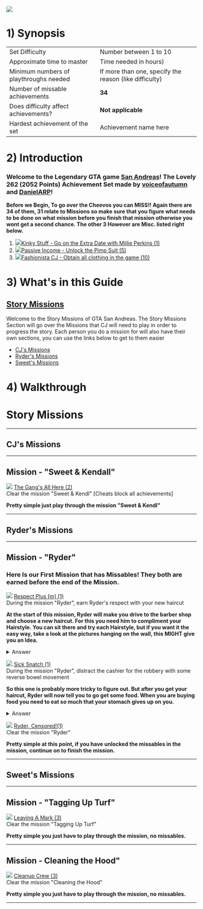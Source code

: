 ![](https://media.retroachievements.org/Images/056407.png)

# 1) Synopsis

|   |   |
|:--|:--|
|Set Difficulty|Number between 1 to 10|
|Approximate time to master|Time needed in hours)|
|Minimum numbers of playthroughs needed|If more than one, specify the reason (like difficulty)|
|Number of missable achievements|**34**|
|Does difficulty affect achievements?|**Not applicable**|
|Hardest achievement of the set|Achievement name here|

# 2) Introduction

### Welcome to the Legendary GTA game [San Andreas](https://retroachievements.org/game/2772?v=1)! The Lovely 262 (2052 Points) Achievement Set made by [voiceofautumn](https://retroachievements.org/user/voiceofautumn) and [DanielARP](https://retroachievements.org/user/DanielARP)!

**Before we Begin, To go over the Cheevos you can MISS!! Again there are 34 of them, 31 relate to Missions so make sure that you figure what needs to be done on what mission before you finish that mission otherwise you wont get a second chance. The other 3 However are Misc. listed right below.**
1. ![](https://media.retroachievements.org/Badge/317448.png)[Kinky Stuff - Go on the Extra Date with Millie Perkins (1)](https://retroachievements.org/achievement/282284)
2. ![](https://media.retroachievements.org/Badge/317442.png)[Passive Income - Unlock the Pimp Suit (5)](https://retroachievements.org/achievement/273771)
3. ![](https://media.retroachievements.org/Badge/317398.png)[Fashionista CJ - Obtain all clothing in the game (10)](https://retroachievements.org/achievement/273734) 

# 3) What's in this Guide
## [Story Missions](https://github.com/RetroAchievements/guides/wiki/_new#story-missions)
Welcome to the Story Missions of GTA San Andreas. The Story Missions Section will go over the Missions that CJ will need to play in order to progress the story. 
Each person you do a mission for will also have their own sections, you can use the links below to get to them easier
* [CJ's Missions](https://github.com/RetroAchievements/guides/wiki/_new#cjs-missions)
* [Ryder's Missions](https://github.com/RetroAchievements/guides/wiki/_new#ryders-missions)
* [Sweet's Missions](https://github.com/RetroAchievements/guides/wiki/_new#sweets-missions)

# 4) Walkthrough
# Story Missions

***
##  **CJ's Missions**
***

##  **Mission - "Sweet & Kendall"**

![](https://media.retroachievements.org/Badge/243339.png) [The Gang's All Here (2)](https://retroachievements.org/achievement/219973)  
 Clear the mission "Sweet & Kendl" [Cheats block all achievements]

**Pretty simple just play through the mission "Sweet & Kendl"**

***
##  **Ryder's Missions**
***

## **Mission - "Ryder"** 

### **Here Is our First Mission that has Missables! They both are earned before the end of the Mission.**

![](https://media.retroachievements.org/Badge/317359.png) [Respect Plus [m] (1)](https://retroachievements.org/achievement/277512)   
During the mission "Ryder", earn Ryder's respect with your new haircut

**At the start of this mission, Ryder will make you drive to the barber shop and choose a new haircut. For this you need him to compliment your Hairstyle. You can sit there and try each Hairstyle, but if you want it the easy way, take a look at the pictures hanging on the wall, this MIGHT give you an Idea.**
<details>
      <summary>Answer</summary>
      Just Purchase any Afro Hairstyle
    </details>

![](https://media.retroachievements.org/Badge/243340.png) [Sick Snatch (1)](https://retroachievements.org/achievement/260536)   
 During the mission "Ryder", distract the cashier for the robbery with some reverse bowel movement

**So this one is probably more tricky to figure out. But after you get your haircut, Ryder will now tell you to go get some food. When you are buying food you need to eat so much that your stomach gives up on you.**
<details>
      <summary>Answer</summary>
      Eat 12 Meals WITHOUT leaving the menu into the cutscene
    </details>

![](https://media.retroachievements.org/Badge/243340.png) [Ryder, Censored!(1)](https://retroachievements.org/achievement/219974)   
 Clear the mission "Ryder"

**Pretty simple at this point, if you have unlocked the missables in the mission, continue on to finish the mission.** 

***
##  **Sweet's Missions**
***

## **Mission - "Tagging Up Turf"**

![](https://media.retroachievements.org/Badge/243341.png) [Leaving A Mark (3)](https://retroachievements.org/achievement/219975)   
 Clear the mission "Tagging Up Turf"

**Pretty simple you just have to play through the mission, no missables.** 

***

## **Mission - Cleaning the Hood"**

![](https://media.retroachievements.org/Badge/243342.png) [Cleanup Crew (3)](https://retroachievements.org/achievement/219976)   
 Clear the mission "Cleaning the Hood"

**Pretty simple you just have to play through the mission, no missables.** 

***

